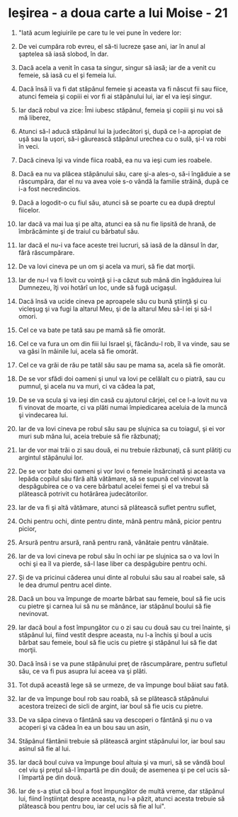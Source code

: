 # Ie&#351;irea - a doua carte a lui Moise - 21

1. "Iată acum legiuirile pe care tu le vei pune în vedere lor: 

2. De vei cumpăra rob evreu, el să-ti lucreze şase ani, iar în anul al şaptelea să iasă slobod, în dar. 

3. Dacă acela a venit în casa ta singur, singur să iasă; iar de a venit cu femeie, să iasă cu el şi femeia lui. 

4. Dacă însă îi va fi dat stăpânul femeie şi aceasta va fi născut fii sau fiice, atunci femeia şi copiii ei vor fi ai stăpânului lui, iar el va ieşi singur. 

5. Iar dacă robul va zice: Îmi iubesc stăpânul, femeia şi copiii şi nu voi să mă liberez, 

6. Atunci să-l aducă stăpânul lui la judecători şi, după ce l-a apropiat de uşă sau la uşori, să-i găurească stăpânul urechea cu o sulă, şi-l va robi în veci. 

7. Dacă cineva îşi va vinde fiica roabă, ea nu va ieşi cum ies roabele. 

8. Dacă ea nu va plăcea stăpânului său, care şi-a ales-o, să-i îngăduie a se răscumpăra, dar el nu va avea voie s-o vândă la familie străină, după ce i-a fost necredincios. 

9. Dacă a logodit-o cu fiul său, atunci să se poarte cu ea după dreptul fiicelor. 

10. Iar dacă va mai lua şi pe alta, atunci ea să nu fie lipsită de hrană, de îmbrăcăminte şi de traiul cu bărbatul său. 

11. Iar dacă el nu-i va face aceste trei lucruri, să iasă de la dânsul în dar, fără răscumpărare. 

12. De va lovi cineva pe un om şi acela va muri, să fie dat morţii. 

13. Iar de nu-l va fi lovit cu voinţă şi i-a căzut sub mână din îngăduirea lui Dumnezeu, îţi voi hotărî un loc, unde să fugă ucigaşul. 

14. Dacă însă va ucide cineva pe aproapele său cu bună ştiinţă şi cu vicleşug şi va fugi la altarul Meu, şi de la altarul Meu să-l iei şi să-l omori. 

15. Cel ce va bate pe tată sau pe mamă să fie omorât. 

16. Cel ce va fura un om din fiii lui Israel şi, făcându-l rob, îl va vinde, sau se va găsi în mâinile lui, acela să fie omorât. 

17. Cel ce va grăi de rău pe tatăl său sau pe mama sa, acela să fie omorât. 

18. De se vor sfădi doi oameni şi unul va lovi pe celălalt cu o piatră, sau cu pumnul, şi acela nu va muri, ci va cădea la pat, 

19. De se va scula şi va ieşi din casă cu ajutorul cârjei, cel ce l-a lovit nu va fi vinovat de moarte, ci va plăti numai împiedicarea aceluia de la muncă şi vindecarea lui. 

20. Iar de va lovi cineva pe robul său sau pe slujnica sa cu toiagul, şi ei vor muri sub mâna lui, aceia trebuie să fie răzbunaţi; 

21. Iar de vor mai trăi o zi sau două, ei nu trebuie răzbunaţi, că sunt plătiţi cu argintul stăpânului lor. 

22. De se vor bate doi oameni şi vor lovi o femeie însărcinată şi aceasta va lepăda copilul său fără altă vătămare, să se supună cel vinovat la despăgubirea ce o va cere bărbatul acelei femei şi el va trebui să plătească potrivit cu hotărârea judecătorilor. 

23. Iar de va fi şi altă vătămare, atunci să plătească suflet pentru suflet, 

24. Ochi pentru ochi, dinte pentru dinte, mână pentru mână, picior pentru picior, 

25. Arsură pentru arsură, rană pentru rană, vânătaie pentru vânătaie. 

26. Iar de va lovi cineva pe robul său în ochi iar pe slujnica sa o va lovi în ochi şi ea îl va pierde, să-l lase liber ca despăgubire pentru ochi. 

27. Şi de va pricinui căderea unui dinte al robului său sau al roabei sale, să le dea drumul pentru acel dinte. 

28. Dacă un bou va împunge de moarte bărbat sau femeie, boul să fie ucis cu pietre şi carnea lui să nu se mănânce, iar stăpânul boului să fie nevinovat. 

29. Iar dacă boul a fost împungător cu o zi sau cu două sau cu trei înainte, şi stăpânul lui, fiind vestit despre aceasta, nu l-a închis şi boul a ucis bărbat sau femeie, boul să fie ucis cu pietre şi stăpânul lui să fie dat morţii. 

30. Dacă însă i se va pune stăpânului preţ de răscumpărare, pentru sufletul său, ce va fi pus asupra lui aceea va şi plăti. 

31. Tot după această lege să se urmeze, de va împunge boul băiat sau fată. 

32. Iar de va împunge boul rob sau roabă, să se plătească stăpânului acestora treizeci de sicli de argint, iar boul să fie ucis cu pietre. 

33. De va săpa cineva o fântână sau va descoperi o fântână şi nu o va acoperi şi va cădea în ea un bou sau un asin, 

34. Stăpânul fântânii trebuie să plătească argint stăpânului lor, iar boul sau asinul să fie al lui. 

35. Iar dacă boul cuiva va împunge boul altuia şi va muri, să se vândă boul cel viu şi preţul să-l împartă pe din două; de asemenea şi pe cel ucis să-l împartă pe din două. 

36. Iar de s-a ştiut că boul a fost împungător de multă vreme, dar stăpânul lui, fiind înştiinţat despre aceasta, nu l-a păzit, atunci acesta trebuie să plătească bou pentru bou, iar cel ucis să fie al lui". 

